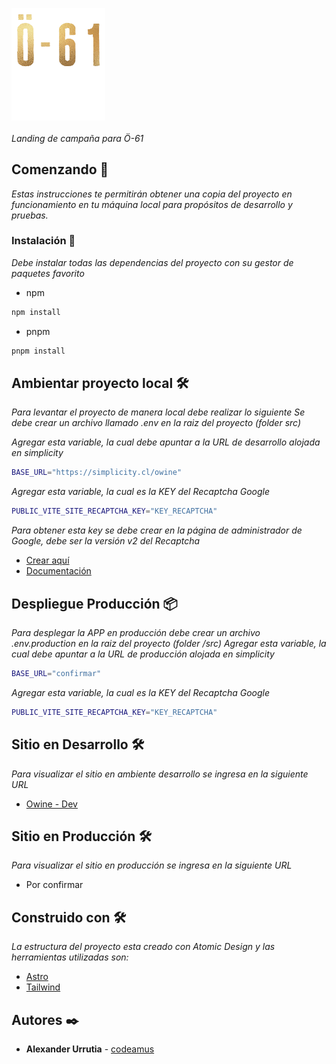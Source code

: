 <img src="https://raw.githubusercontent.com/amus-dev/owine/main/src/assets/logos/home-logo.webp" alt="
     Logo Owine" width="150" /> <br><br>
_Landing de campaña para Ö-61_

## Comenzando 🚀

_Estas instrucciones te permitirán obtener una copia del proyecto en funcionamiento en tu máquina local para propósitos de desarrollo y pruebas._

### Instalación 🔧

_Debe instalar todas las dependencias del proyecto con su gestor de paquetes favorito_

- npm

```bash
npm install
```

- pnpm

```bash
pnpm install
```

## Ambientar proyecto local 🛠️

_Para levantar el proyecto de manera local debe realizar lo siguiente_
_Se debe crear un archivo llamado .env en la raiz del proyecto (folder src)_

_Agregar esta variable, la cual debe apuntar a la URL de desarrollo alojada en simplicity_

```bash
BASE_URL="https://simplicity.cl/owine"
```

_Agregar esta variable, la cual es la KEY del Recaptcha Google_

```bash
PUBLIC_VITE_SITE_RECAPTCHA_KEY="KEY_RECAPTCHA"
```

_Para obtener esta key se debe crear en la página de administrador de Google, debe ser la versión v2 del Recaptcha_

- [Crear aquí](https://www.google.com/recaptcha/admin/create)
- [Documentación](https://developers.google.com/recaptcha/intro?hl=es-419)

## Despliegue Producción 📦

_Para desplegar la APP en producción debe crear un archivo .env.production en la raiz del proyecto (folder /src)_
_Agregar esta variable, la cual debe apuntar a la URL de producción alojada en simplicity_

```bash
BASE_URL="confirmar"
```

_Agregar esta variable, la cual es la KEY del Recaptcha Google_

```bash
PUBLIC_VITE_SITE_RECAPTCHA_KEY="KEY_RECAPTCHA"
```

## Sitio en Desarrollo 🛠️

_Para visualizar el sitio en ambiente desarrollo se ingresa en la siguiente URL_

- [Owine - Dev](https://simplicity.cl/owine)

## Sitio en Producción 🛠️

_Para visualizar el sitio en producción se ingresa en la siguiente URL_

- Por confirmar

## Construido con 🛠️

_La estructura del proyecto esta creado con Atomic Design y las herramientas utilizadas son:_

- [Astro](https://docs.astro.build/en/getting-started/)
- [Tailwind](https://tailwindcss.com/)

## Autores ✒️

- **Alexander Urrutia** - [codeamus](https://github.com/mts4)
